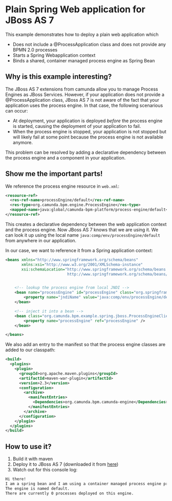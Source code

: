 # Plain Spring Web application for JBoss AS 7

This example demonstrates how to deploy a plain web application which

  * Does not include a @ProcessApplication class and does not provide any BPMN 2.0 processes
  * Starts a Spring Webapplication context
  * Binds a shared, container managed process engine as Spring Bean

## Why is this example interesting?

The JBoss AS 7 extensions from camunda allow you to manage Process Engines as JBoss Services. However, if your application does not
provide a @ProcessApplication class, JBoss AS 7 is not aware of the fact that your application uses the process engine. In that case,
the following scenarious can occur:

  * At deployment, your application is deployed *before* the process engine is started, causing the deployment of your application to fail.
  * When the process engine is stopped, your application is not stopped but will likely fail at some point because the process engine is not available anymore.

This problem can be resolved by adding a declarative dependency between the process engine and a component in your application.

## Show me the important parts!

We reference the process engine resource in `web.xml`:

```xml
<resource-ref>
  <res-ref-name>processEngine/default</res-ref-name>
  <res-type>org.camunda.bpm.engine.ProcessEngine</res-type>
  <mapped-name>java:global/camunda-bpm-platform/process-engine/default</mapped-name>
</resource-ref>
```

This creates a declarative dependency between the web application context and the process engine. Now JBoss AS 7 knows that we are using it.
We can look it up using the local name `java:comp/env/processEngine/default` from anywhere in our application.

In our case, we want to reference it from a Spring application context:

```xml
<beans xmlns="http://www.springframework.org/schema/beans"
       xmlns:xsi="http://www.w3.org/2001/XMLSchema-instance"
       xsi:schemaLocation="http://www.springframework.org/schema/beans
                           http://www.springframework.org/schema/beans/spring-beans.xsd">


    <!-- lookup the process engine from local JNDI -->
    <bean name="processEngine" id="processEngine" class="org.springframework.jndi.JndiObjectFactoryBean">
        <property name="jndiName" value="java:comp/env/processEngine/default" />
    </bean>

    <!-- inject it into a bean -->
    <bean class="org.camunda.bpm.example.spring.jboss.ProcessEngineClient">
        <property name="processEngine" ref="processEngine" />
    </bean>

</beans>
```

We also add an entry to the manifest so that the process engine classes are added to our classpath:

```xml
<build>
  <plugins>
    <plugin>
      <groupId>org.apache.maven.plugins</groupId>
      <artifactId>maven-war-plugin</artifactId>
      <version>2.3</version>
      <configuration>
        <archive>
          <manifestEntries>
            <Dependencies>org.camunda.bpm.camunda-engine</Dependencies>
          </manifestEntries>
        </archive>
      </configuration>
    </plugin>
  </plugins>
</build>
```

## How to use it?

  1. Build it with maven
  2. Deploy it to JBoss AS 7 (downloaded it from [here][1])
  3. Watch out for this console log:

```bash
Hi there!
I am a spring bean and I am using a container managed process engine provided as JBoss Service for all applications to share.
The engine is named default.
There are currently 0 processes deployed on this engine.
```

[1]: http://www.camunda.org/download/
